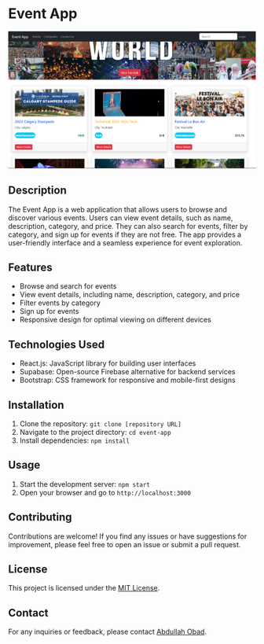 # Event App

![Event App Logo](https://github.com/AbdulllahObad/Events_Reservation/blob/main/Capture%20d%E2%80%99%C3%A9cran%202023-07-08%20050730.png?raw=true) <!-- Add your app logo -->

## Description

The Event App is a web application that allows users to browse and discover various events. Users can view event details, such as name, description, category, and price. They can also search for events, filter by category, and sign up for events if they are not free. The app provides a user-friendly interface and a seamless experience for event exploration.

## Features

- Browse and search for events
- View event details, including name, description, category, and price
- Filter events by category
- Sign up for events
- Responsive design for optimal viewing on different devices

## Technologies Used

- React.js: JavaScript library for building user interfaces
- Supabase: Open-source Firebase alternative for backend services
- Bootstrap: CSS framework for responsive and mobile-first designs

## Installation

1. Clone the repository: `git clone [repository URL]`
2. Navigate to the project directory: `cd event-app`
3. Install dependencies: `npm install`

## Usage

1. Start the development server: `npm start`
2. Open your browser and go to `http://localhost:3000`

## Contributing

Contributions are welcome! If you find any issues or have suggestions for improvement, please feel free to open an issue or submit a pull request.

## License

This project is licensed under the [MIT License](LICENSE).

## Contact

For any inquiries or feedback, please contact [Abdullah Obad](mailto:abdullah.s.obad@gmail.com
).
